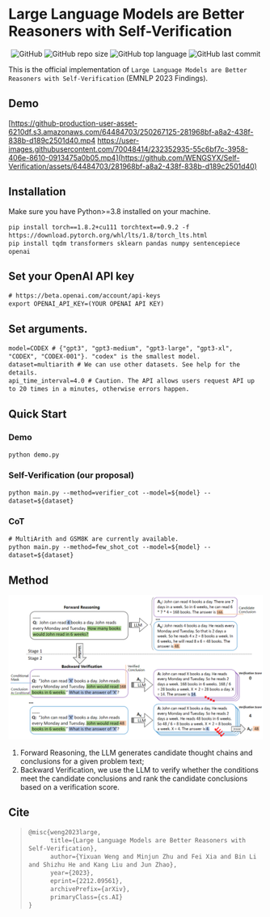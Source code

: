 # Large Language Models are Better Reasoners with Self-Verification
<p align="center">
    <img alt="GitHub" src="https://img.shields.io/github/license/WENGSYX/Self-Verification.svg?color=blue&style=flat-square">
    <img alt="GitHub repo size" src="https://img.shields.io/github/repo-size/WENGSYX/Self-Verification">
    <img alt="GitHub top language" src="https://img.shields.io/github/languages/top/WENGSYX/Self-Verification">
    <img alt="GitHub last commit" src="https://img.shields.io/github/last-commit/WENGSYX/Self-Verification">
</p>

This is the official implementation of `Large Language Models are Better Reasoners with Self-Verification` (EMNLP 2023 Findings).

## Demo

[https://github-production-user-asset-6210df.s3.amazonaws.com/64484703/250267125-281968bf-a8a2-438f-838b-d189c2501d40.mp4
https://user-images.githubusercontent.com/70048414/232352935-55c6bf7c-3958-406e-8610-0913475a0b05.mp4](https://github.com/WENGSYX/Self-Verification/assets/64484703/281968bf-a8a2-438f-838b-d189c2501d40)

## Installation
Make sure you have Python>=3.8 installed on your machine.
```
pip install torch==1.8.2+cu111 torchtext==0.9.2 -f https://download.pytorch.org/whl/lts/1.8/torch_lts.html
pip install tqdm transformers sklearn pandas numpy sentencepiece openai
```

## Set your OpenAI API key
```
# https://beta.openai.com/account/api-keys
export OPENAI_API_KEY=(YOUR OPENAI API KEY)
```

## Set arguments.
```
model=CODEX # {"gpt3", "gpt3-medium", "gpt3-large", "gpt3-xl", "CODEX", "CODEX-001"}. "codex" is the smallest model.
dataset=multiarith # We can use other datasets. See help for the details.
api_time_interval=4.0 # Caution. The API allows users request API up to 20 times in a minutes, otherwise errors happen.
```

## Quick Start

### Demo
```
python demo.py
```

### Self-Verification (our proposal)
```
python main.py --method=verifier_cot --model=${model} --dataset=${dataset}
```

### CoT
```
# MultiArith and GSM8K are currently available.
python main.py --method=few_shot_cot --model=${model} --dataset=${dataset}
```



## Method

![main](./img/method.png)

1. Forward Reasoning, the LLM generates candidate thought chains and conclusions for a given problem text; 
2. Backward Verification, we use the LLM to verify whether the conditions meet the candidate conclusions and rank the candidate conclusions based on a verification score.



## Cite

> ```
> @misc{weng2023large,
>       title={Large Language Models are Better Reasoners with Self-Verification}, 
>       author={Yixuan Weng and Minjun Zhu and Fei Xia and Bin Li and Shizhu He and Kang Liu and Jun Zhao},
>       year={2023},
>       eprint={2212.09561},
>       archivePrefix={arXiv},
>       primaryClass={cs.AI}
> }
> ```
